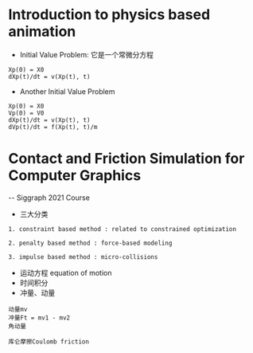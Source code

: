 # Introduction to physics based animation
- Initial Value Problem: 它是一个常微分方程
```
Xp(0) = X0
dXp(t)/dt = v(Xp(t), t)
```
- Another Initial Value Problem
```
Xp(0) = X0
Vp(0) = V0
dXp(t)/dt = v(Xp(t), t)
dVp(t)/dt = f(Xp(t), t)/m
```

# Contact and Friction Simulation for Computer Graphics
-- Siggraph 2021 Course

- 三大分类
```
1. constraint based method : related to constrained optimization

2. penalty based method : force-based modeling

3. impulse based method : micro-collisions

```
- 运动方程 equation of motion
- 时间积分
- 冲量、动量 
```
动量mv
冲量Ft = mv1 - mv2
角动量
```



```
库仑摩擦Coulomb friction 

```
